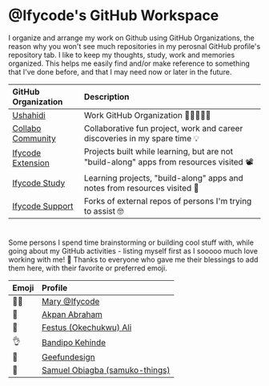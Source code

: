 # @Ifycode's GitHub Workspace
I organize and arrange my work on Github using GitHub Organizations, the reason why you won't see much repositories in my perosnal GitHub profile's repository tab. I like to keep my thoughts, study, work and memories organized. This helps me easily find and/or make reference to something that I've done before, and that I may need now or later in the future.

|GitHub Organization|Description|
|:-- |:-- |
|[Ushahidi](https://github.com/ushahidi)|Work GitHub Organization 💪🏽👷🏼‍♀️|
|[Collabo Community](https://github.com/collabo-community)|Collaborative fun project, work and career discoveries in my spare time 💡 |
|[Ifycode Extension](https://github.com/Ifycode-extension)|Projects built while learning, but are not "build-along" apps from resources visited 📽️ |
|[Ifycode Study](https://github.com/Ifycode-study)|Learning projects, "build-along" apps and notes from resources visited 📖 |
|[Ifycode Support](https://github.com/Ifycode-support)|Forks of external repos of persons I'm trying to assist 🤓 |

#

Some persons I spend time brainstorming or building cool stuff with, while going about my GitHub activities - listing myself first as I sooooo much love working with me! 🥰 Thanks to everyone who gave me their blessings to add them here, with their favorite or preferred emoji.

|Emoji|Profile|
|:-- |:-- |
|🙌🏽| [Mary @Ifycode](https://github.com/Ifycode) |
|🚀| [Akpan Abraham](https://github.com/Akpjunior94) |
|👋| [Festus (Okechukwu) Ali](https://linkedin.com/in/festus-ali) |
|👌| [Bandipo Kehinde](https://www.linkedin.com/in/bandipo-kehinde-3b0434270/) |
|💯| [Geefundesign](https://www.instagram.com/geefundesign?igsh=MTdvZTV5NWEwMzVzZA%3D%3D&utm_source=qr) |
|🚀| [Samuel Obiagba (samuko-things)](https://github.com/samuko-things) |
